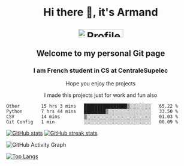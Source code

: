 <h1 align="center">Hi there 👋, it's Armand
<p align=center>  <a href="https://gpvc.arturio.dev/Armand-Morin" target="_blank"><img src="https://gpvc.arturio.dev/Armand-Morin" alt="Profile views" style="width: 120px; height: 22px;" width="120" height="22" /> </p>
</a>
<h2 align="center">  Welcome to my personal Git page </h2>
</h1>

<p align=center>
<h3 align="center">  I am French student in CS at CentraleSupelec </h3>

<p align=center> Hope you enjoy the projects </p>
<p align=center> I made this projects just for work and fun also </p>
</p>


<!--START_SECTION:waka-->
```text
Other        15 hrs 3 mins   ████████████████▒░░░░░░░░   65.22 % 
Python       7 hrs 44 mins   ████████▒░░░░░░░░░░░░░░░░   33.50 % 
CSV          14 mins         ▒░░░░░░░░░░░░░░░░░░░░░░░░   01.03 % 
Git Config   1 min           ░░░░░░░░░░░░░░░░░░░░░░░░░   00.09 % 
```
<!--END_SECTION:waka-->

<a href="https://github-readme-stats.vercel.app/api?username=Armand-Morin&show_icons=true&count_private=true&theme=radical"><img  src="https://github-readme-stats.vercel.app/api?username=Armand-Morin&show_icons=true&count_private=true&theme=radical" alt="GitHub stats"></a>
<a href="https://github-readme-streak-stats.herokuapp.com/?user=Armand-Morin&theme=radical"><img  src="https://github-readme-streak-stats.herokuapp.com/?user=Armand-Morin&theme=radical" alt="GitHub streak stats"></a>


![GitHub Activity Graph](https://activity-graph.herokuapp.com/graph?username=Armand-Morin)  

<a href="https://github-readme-stats.vercel.app/api/top-langs/?username=Armand-Morin"><img  src="https://github-readme-stats.vercel.app/api/top-langs/?username=Armand-Morin" alt="Top Langs"></a>
